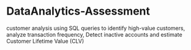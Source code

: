 # DataAnalytics-Assessment
customer analysis using SQL queries to  identify high-value customers,  analyze transaction frequency,  Detect inactive accounts and estimate Customer Lifetime Value (CLV)
